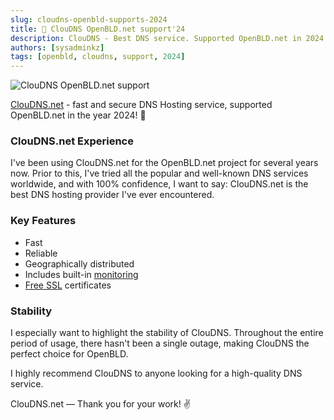 ```yaml
---
slug: cloudns-openbld-supports-2024
title: 🤝 ClouDNS OpenBLD.net support'24
description: ClouDNS - Best DNS service. Supported OpenBLD.net in 2024 year.
authors: [sysadminkz]
tags: [openbld, cloudns, support, 2024]
---
```


![ClouDNS OpenBLD.net support](images/openbld-and-cloudns-2024.jpeg)

[ClouDNS.net](https://www.cloudns.net/) - fast and secure DNS Hosting service, supported OpenBLD.net in the year 2024! 🤝

### ClouDNS.net Experience

I've been using ClouDNS.net for the OpenBLD.net project for several years now. Prior to this, I've tried all the popular 
and well-known DNS services worldwide, and with 100% confidence, I want to say: 
ClouDNS.net is the best DNS hosting provider I've ever encountered.

### Key Features

- Fast
- Reliable
- Geographically distributed
- Includes built-in [monitoring](https://www.cloudns.net/monitoring/)
- [Free SSL](https://www.cloudns.net/wiki/article/441/) certificates

### Stability

I especially want to highlight the stability of ClouDNS. Throughout the entire period of usage, there hasn't been a single outage, making ClouDNS the perfect choice for OpenBLD.

I highly recommend ClouDNS to anyone looking for a high-quality DNS service.

ClouDNS.net — Thank you for your work! ✌️
